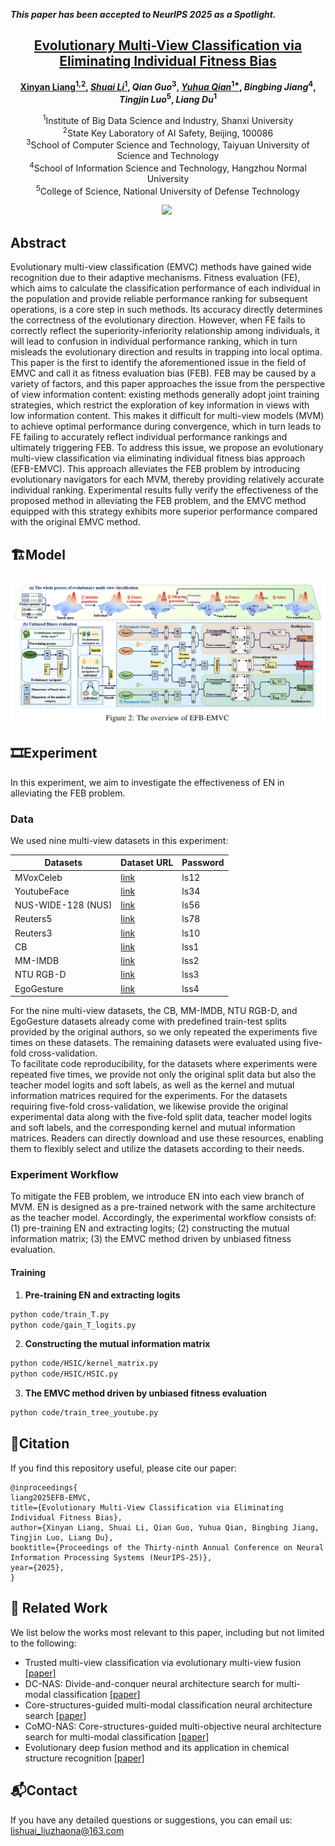 _**This paper has been accepted to NeurIPS 2025 as a Spotlight.**_

<h2 align="center"> <a href="https://nips.cc/virtual/2025/poster/115223">Evolutionary Multi-View Classification via Eliminating Individual Fitness Bias</a></h2>

<div align="center">

**[Xinyan Liang<sup>1,2</sup>](https://xinyanliang.github.io/), [_Shuai Li_<sup>1</sup>](https://github.com/LiShuailzn), _Qian Guo_<sup>3</sup>, [_Yuhua Qian_<sup>1*</sup>](http://dig.sxu.edu.cn/qyh/),  _Bingbing Jiang_<sup>4</sup>, _Tingjin Luo_<sup>5</sup>, _Liang Du_<sup>1</sup>**

<sup>1</sup>Institute of Big Data Science and Industry, Shanxi University<br>
<sup>2</sup>State Key Laboratory of AI Safety, Beijing, 100086<br>
<sup>3</sup>School of Computer Science and Technology, Taiyuan University of Science and Technology<br>
<sup>4</sup>School of Information Science and Technology, Hangzhou Normal University<br>
<sup>5</sup>College of Science, National University of Defense Technology<br>


<a href='https://nips.cc/virtual/2025/poster/115223'><img src='https://img.shields.io/badge/NIPS%202025-Poster-blue'></a>&nbsp;

</div>


## Abstract
Evolutionary multi-view classification (EMVC) methods have gained wide recognition due to their adaptive mechanisms. Fitness evaluation (FE), which aims to calculate the classification performance of each individual in the population and provide reliable performance ranking for subsequent operations, is a core step in such methods. Its accuracy directly determines the correctness of the evolutionary direction.
However, when FE fails to correctly reflect the superiority-inferiority relationship among individuals, it will lead to confusion in individual performance ranking, which in turn misleads the evolutionary direction and results in trapping into local optima. This paper is the first to identify the aforementioned issue in the field of EMVC and call it as fitness evaluation bias (FEB).
FEB may be caused by a variety of factors, and this paper approaches the issue from the perspective of view information content: existing methods generally adopt joint training strategies, which restrict the exploration of key information in views with low information content. This makes it difficult for multi-view models (MVM) to achieve optimal performance during convergence, which in turn leads to FE failing to accurately reflect individual performance rankings and ultimately triggering FEB.
To address this issue, we propose an evolutionary multi-view classification via eliminating individual fitness bias approach (EFB-EMVC). This approach alleviates the FEB problem by introducing evolutionary navigators for each MVM, thereby providing relatively accurate individual ranking.
Experimental results fully verify the effectiveness of the proposed method in alleviating the FEB problem, and the EMVC method equipped with this strategy exhibits more superior performance compared with the original EMVC method.

## 🏗️Model
<div align="center">
  <img src="model.png" />
</div>

## 🎞️Experiment
In this experiment, we aim to investigate the effectiveness of EN in alleviating the FEB problem.
### Data
We used nine multi-view datasets in this experiment:

| Datasets            | Dataset URL                                            |    Password      | 
|---------------------|--------------------------------------------------------|------------------|
| MVoxCeleb           | [link](https://pan.baidu.com/s/1k6DN1m64bnrRfLK8RiFmqQ)|     ls12         |
| YoutubeFace         | [link](https://pan.baidu.com/s/1SVTWfHpAUdFWwiU5o-kD7Q)|     ls34         | 
| NUS-WIDE-128 (NUS)  | [link](https://pan.baidu.com/s/1udO5jvolHIbd8lOV3w4SYA)|     ls56         | 
| Reuters5            | [link](https://pan.baidu.com/s/1j8pmo88vXsO9pBWQiHVmYA)|     ls78         | 
| Reuters3            | [link](https://pan.baidu.com/s/1ti4OWqXTVnPDhsZ7VjahGQ)|     ls10         | 
| CB                  | [link](https://pan.baidu.com/s/1CqnQFkPkiT-e8ETh2iYcsw)|     lss1         |  
| MM-IMDB             | [link](https://pan.baidu.com/s/1FuiJHU8Xqjt5e_xCvnZwfw)|     lss2         |               
| NTU RGB-D           | [link](https://pan.baidu.com/s/1eam19lCIsXxfzyX6CaOgPw)|     lss3         |                
| EgoGesture          | [link](https://pan.baidu.com/s/1eobwPKqCRe6RereGEcwQWA)|     lss4         |                


For the nine multi-view datasets, the CB, MM-IMDB, NTU RGB-D, and EgoGesture datasets already come with predefined train-test splits provided by the original authors, so we only repeated the experiments five times on these datasets. The remaining datasets were evaluated using five-fold cross-validation.<br>
To facilitate code reproducibility, for the datasets where experiments were repeated five times, we provide not only the original split data but also the teacher model logits and soft labels, as well as the kernel and mutual information matrices required for the experiments. For the datasets requiring five-fold cross-validation, we likewise provide the original experimental data along with the five-fold split data, teacher model logits and soft labels, and the corresponding kernel and mutual information matrices. Readers can directly download and use these resources, enabling them to flexibly select and utilize the datasets according to their needs.

### Experiment Workflow
To mitigate the FEB problem, we introduce EN into each view branch of MVM. EN is designed as a pre-trained network with the same architecture as the teacher model. Accordingly, the experimental workflow consists of: (1) pre-training EN and extracting logits; (2) constructing the mutual information matrix; (3) the EMVC method driven by unbiased fitness evaluation.

#### Training
1. **Pre-training EN and extracting logits**
```bash
python code/train_T.py
python code/gain_T_logits.py
```
2. **Constructing the mutual information matrix**
```bash
python code/HSIC/kernel_matrix.py
python code/HSIC/HSIC.py
```
3. **The EMVC method driven by unbiased fitness evaluation**
```bash
python code/train_tree_youtube.py
```

## 📑Citation
If you find this repository useful, please cite our paper:
```
@inproceedings{
liang2025EFB-EMVC,
title={Evolutionary Multi-View Classification via Eliminating Individual Fitness Bias},
author={Xinyan Liang, Shuai Li, Qian Guo, Yuhua Qian, Bingbing Jiang, Tingjin Luo, Liang Du},
booktitle={Proceedings of the Thirty-ninth Annual Conference on Neural Information Processing Systems (NeurIPS-25)},
year={2025},
}
```

## 🔬 Related Work
We list below the works most relevant to this paper, including but not limited to the following:
- Trusted multi-view classification via evolutionary multi-view fusion [[paper]](https://openreview.net/pdf?id=M3kBtqpys5)
- DC-NAS: Divide-and-conquer neural architecture search for multi-modal classification [[paper]](https://ojs.aaai.org/index.php/AAAI/article/view/29281)
- Core-structures-guided multi-modal classification neural architecture search [[paper]](https://www.ijcai.org/proceedings/2024/0440.pdf)
- CoMO-NAS: Core-structures-guided multi-objective neural architecture search for multi-modal classification [[paper]](https://dl.acm.org/doi/10.1145/3664647.3681351)
- Evolutionary deep fusion method and its application in chemical structure recognition [[paper]](https://ieeexplore.ieee.org/document/9373673)

<!-- ## 🙏 Acknowledgement -->




## 📬Contact
If you have any detailed questions or suggestions, you can email us: [lishuai_liuzhaona@163.com](mailto:lishuai_liuzhaona@163.com)
